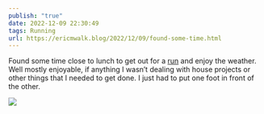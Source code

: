 ```yaml
---
publish: "true"
date: 2022-12-09 22:30:49
tags: Running
url: https://ericmwalk.blog/2022/12/09/found-some-time.html
---
```


Found some time close to lunch to get out for a [run](http://www.strava.com/activities/8228455699) and enjoy the weather. Well mostly enjoyable, if anything I wasn’t dealing with house projects or other things that I needed to get done. I just had to put one foot in front of the other.




![](https://ericmwalk.blog/uploads/2022/f0fcc06ffc.jpg)